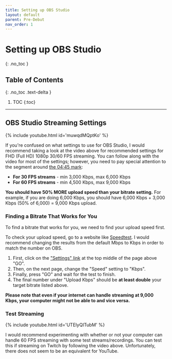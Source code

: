```yaml
---
title: Setting up OBS Studio
layout: default
parent: Pre-Debut
nav_order: 1
---
```


# Setting up OBS Studio
{: .no_toc }

## Table of Contents
{: .no_toc .text-delta }

1. TOC
{:toc}

-----

## OBS Studio Streaming Settings

{% include youtube.html id='muwqdMQptKo' %}

If you're confused on what settings to use for OBS Studio, I would recommend taking a look at the video above for recommended settings for FHD (Full HD) 1080p 30/60 FPS streaming. You can follow along with the video for most of the settings; however, you need to pay special attention to the segment around [the 04:45 mark](https://www.youtube.com/watch?v=muwqdMQptKo&t=285s):

* **For 30 FPS streams** - min 3,000 Kbps, max 6,000 Kbps
* **For 60 FPS streams** - min 4,500 Kbps, max 9,000 Kbps

**You should have 50% MORE upload speed than your bitrate setting.** For example, if you are doing 6,000 Kbps, you should have 6,000 Kbps + 3,000 Kbps (50% of 6,000) = 9,000 Kbps upload.

### Finding a Bitrate That Works for You

To find a bitrate that works for you, we need to find your upload speed first.

To check your upload speed, go to a website like [Speedtest](https://www.speedtest.net/). I would recommend changing the results from the default Mbps to Kbps in order to match the number on OBS.

1. First, click on the ["Settings" link](https://www.speedtest.net/settings) at the top middle of the page above "GO".
2. Then, on the next page, change the "Speed" setting to "Kbps".
3. Finally, press "GO" and wait for the test to finish.
4. The final number under "Upload Kbps" should be **at least double** your target bitrate listed above.

**Please note that even if your internet can handle streaming at 9,000 Kbps, your computer might not be able to and vice versa.**

### Test Streaming

{% include youtube.html id='UTEIyQITubM' %}

I would recommend experimenting with whether or not your computer can handle 60 FPS streaming with some test streams/recordings. You can test this if streaming on Twitch by following the video above. Unfortunately, there does not seem to be an equivalent for YouTube.
